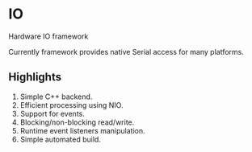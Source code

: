 # IO
Hardware IO framework

Currently framework provides native Serial access for many platforms.

## Highlights

1. Simple C++ backend.
2. Efficient processing using NIO.
3. Support for events.
4. Blocking/non-blocking read/write.
5. Runtime event listeners manipulation.
6. Simple automated build.
